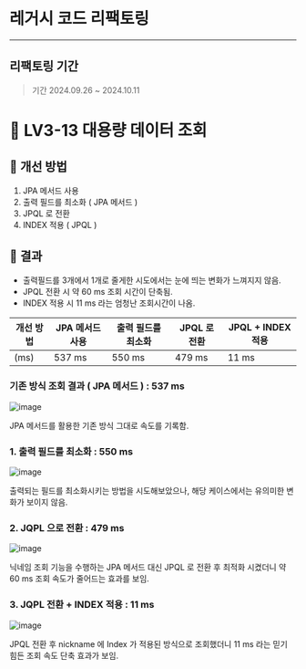 # 레거시 코드 리팩토링
---
## 리팩토링 기간
> 기간 2024.09.26 ~ 2024.10.11

# 🚀 LV3-13 대용량 데이터 조회
## 🍰 개선 방법
1. JPA 메서드 사용
2. 출력 필드를 최소화 ( JPA 메서드 )
3. JPQL 로 전환
4. INDEX 적용 ( JPQL )

## 🍰 결과
- 출력필드를 3개에서 1개로 줄게한 시도에서는 눈에 띄는 변화가 느껴지지 않음.
- JPQL 전환 시 약 60 ms 조회 시간이 단축됨.
- INDEX 적용 시 11 ms 라는 엄청난 조회시간이 나옴.



| 개선 방법 | JPA 메서드 사용 | 출력 필드를 최소화 | JPQL 로 전환 | JPQL + INDEX 적용 |
|--------|--------|--------|--------|--------|
| (ms)  | 537 ms  | 550 ms  | 479 ms  | 11 ms  |



### 기존 방식 조회 결과 ( JPA 메서드 ) : 537 ms

![image](https://github.com/user-attachments/assets/29990a6f-44ca-4a30-923b-5c3498db10f7)

JPA 메서드를 활용한 기존 방식 그대로 속도를 기록함.


### 1. 출력 필드를 최소화 : 550 ms

![image](https://github.com/user-attachments/assets/2302a325-68c8-4970-a66d-64e5612d30e2)

출력되는 필드를 최소화시키는 방법을 시도해보았으나, 해당 케이스에서는 유의미한 변화가 보이지 않음.



### 2. JQPL 으로 전환 : 479 ms

![image](https://github.com/user-attachments/assets/79088c69-e093-4793-a3b4-ea1d80233276)

닉네임 조회 기능을 수행하는 JPA 메서드 대신 JPQL 로 전환 후 최적화 시켰더니 약 60 ms 조회 속도가 줄어드는 효과를 보임.



### 3. JQPL 전환 + INDEX 적용 : 11 ms

![image](https://github.com/user-attachments/assets/3e37b869-277c-4714-94cd-1274334ffdc7)

JPQL 전환 후 nickname 에 Index 가 적용된 방식으로 조회했더니 11 ms 라는 믿기 힘든 조회 속도 단축 효과가 보임.
